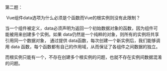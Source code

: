 第二题：

 Vue组件data选项为什么必须是个函数而Vue的根实例则没有此限制？

当一个组件被定义，data必须声明为返回一个初始数据对象的函数，因为组件可能被用来创建多个实例。如果 data仍然是一个纯粹的对象，则所有的实例将共享引用同一个数据对象，
通过提供 data函数，每次创建一个新实例后，我们能够调用 data 函数，每个函数都有自己的作用域，从而保证了各组件之间数据的独立。

而根实例只能有一个，不存在创建多个根实例的问题，也就不存在实例间数据混淆的问题。
